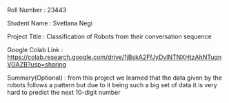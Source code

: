 Roll Number       :    23443 

Student Name      :    Svetlana Negi 

Project Title     :    Classification of Robots from their conversation sequence 

Google Colab Link :   https://colab.research.google.com/drive/1jBskA2FfJyDvlNTNXHtzAhNTuqnVGAZB?usp=sharing

Summary(Optional) :   from this project we learned that the data given by the robots follows a pattern but due to it being such a big set of data it is very hard to predict the next 10-digit number
